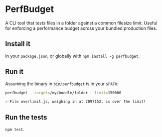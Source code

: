 # PerfBudget

A CLI tool that tests files in a folder against a common filesize limit. Useful for enforcing a performance budget across your bundled production files.

## Install it
In your `package.json`, or globally with `npm install -g perfbudget`.

## Run it
Assuming the binary in `bin/perfbudget` is in your `$PATH`:

```bash
perfbudget --target=/my/bundle/folder --limit=150000

> File overlimit.js, weighing in at 2097152, is over the limit!
```

## Run the tests
`npm test`.
